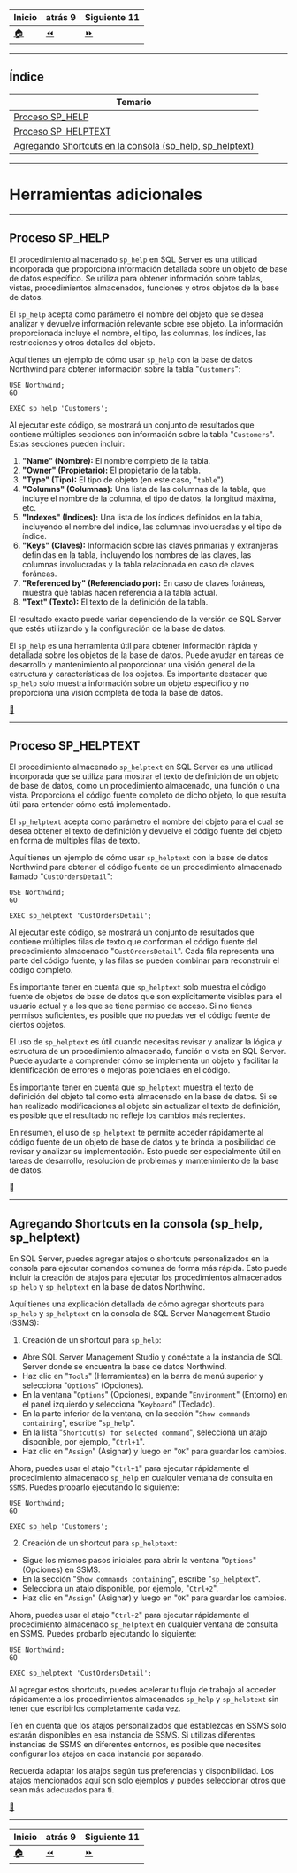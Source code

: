 | **Inicio**            | **atrás 9**                                       | **Siguiente 11**             |
| --------------------- | ------------------------------------------------- | ---------------------------- |
| [🏠](../../README.md) | [⏪](./9.Operadores_Aritmeticos_y_Comparacion.md) | [⏩](./11.Sentencias_SQL.md) |

---

## **Índice**

| Temario                                                                                                            |
| ------------------------------------------------------------------------------------------------------------------ |
| [Proceso SP_HELP](#proceso-sp_help)                                                                                |
| [Proceso SP_HELPTEXT](#proceso-sp_helptext)                                                                        |
| [Agregando Shortcuts en la consola (sp_help, sp_helptext)](#agregando-shortcuts-en-la-consola-sp_help-sp_helptext) |

---

# **Herramientas adicionales**

---

## **Proceso SP_HELP**

El procedimiento almacenado `sp_help` en SQL Server es una utilidad incorporada que proporciona información detallada sobre un objeto de base de datos específico. Se utiliza para obtener información sobre tablas, vistas, procedimientos almacenados, funciones y otros objetos de la base de datos.

El `sp_help` acepta como parámetro el nombre del objeto que se desea analizar y devuelve información relevante sobre ese objeto. La información proporcionada incluye el nombre, el tipo, las columnas, los índices, las restricciones y otros detalles del objeto.

Aquí tienes un ejemplo de cómo usar `sp_help` con la base de datos Northwind para obtener información sobre la tabla "`Customers`":

```
USE Northwind;
GO

EXEC sp_help 'Customers';
```

Al ejecutar este código, se mostrará un conjunto de resultados que contiene múltiples secciones con información sobre la tabla "`Customers`". Estas secciones pueden incluir:

1. **"Name" (Nombre):** El nombre completo de la tabla.
2. **"Owner" (Propietario):** El propietario de la tabla.
3. **"Type" (Tipo):** El tipo de objeto (en este caso, "`table`").
4. **"Columns" (Columnas):** Una lista de las columnas de la tabla, que incluye el nombre de la columna, el tipo de datos, la longitud máxima, etc.
5. **"Indexes" (Índices):** Una lista de los índices definidos en la tabla, incluyendo el nombre del índice, las columnas involucradas y el tipo de índice.
6. **"Keys" (Claves):** Información sobre las claves primarias y extranjeras definidas en la tabla, incluyendo los nombres de las claves, las columnas involucradas y la tabla relacionada en caso de claves foráneas.
7. **"Referenced by" (Referenciado por):** En caso de claves foráneas, muestra qué tablas hacen referencia a la tabla actual.
8. **"Text" (Texto):** El texto de la definición de la tabla.

El resultado exacto puede variar dependiendo de la versión de SQL Server que estés utilizando y la configuración de la base de datos.

El `sp_help` es una herramienta útil para obtener información rápida y detallada sobre los objetos de la base de datos. Puede ayudar en tareas de desarrollo y mantenimiento al proporcionar una visión general de la estructura y características de los objetos. Es importante destacar que `sp_help` solo muestra información sobre un objeto específico y no proporciona una visión completa de toda la base de datos.

[🔼](#índice)

---

## **Proceso SP_HELPTEXT**

El procedimiento almacenado `sp_helptext` en SQL Server es una utilidad incorporada que se utiliza para mostrar el texto de definición de un objeto de base de datos, como un procedimiento almacenado, una función o una vista. Proporciona el código fuente completo de dicho objeto, lo que resulta útil para entender cómo está implementado.

El `sp_helptext` acepta como parámetro el nombre del objeto para el cual se desea obtener el texto de definición y devuelve el código fuente del objeto en forma de múltiples filas de texto.

Aquí tienes un ejemplo de cómo usar `sp_helptext` con la base de datos Northwind para obtener el código fuente de un procedimiento almacenado llamado "`CustOrdersDetail`":

```
USE Northwind;
GO

EXEC sp_helptext 'CustOrdersDetail';
```

Al ejecutar este código, se mostrará un conjunto de resultados que contiene múltiples filas de texto que conforman el código fuente del procedimiento almacenado "`CustOrdersDetail`". Cada fila representa una parte del código fuente, y las filas se pueden combinar para reconstruir el código completo.

Es importante tener en cuenta que `sp_helptext` solo muestra el código fuente de objetos de base de datos que son explícitamente visibles para el usuario actual y a los que se tiene permiso de acceso. Si no tienes permisos suficientes, es posible que no puedas ver el código fuente de ciertos objetos.

El uso de `sp_helptext` es útil cuando necesitas revisar y analizar la lógica y estructura de un procedimiento almacenado, función o vista en SQL Server. Puede ayudarte a comprender cómo se implementa un objeto y facilitar la identificación de errores o mejoras potenciales en el código.

Es importante tener en cuenta que `sp_helptext` muestra el texto de definición del objeto tal como está almacenado en la base de datos. Si se han realizado modificaciones al objeto sin actualizar el texto de definición, es posible que el resultado no refleje los cambios más recientes.

En resumen, el uso de `sp_helptext` te permite acceder rápidamente al código fuente de un objeto de base de datos y te brinda la posibilidad de revisar y analizar su implementación. Esto puede ser especialmente útil en tareas de desarrollo, resolución de problemas y mantenimiento de la base de datos.

[🔼](#índice)

---

## **Agregando Shortcuts en la consola (sp_help, sp_helptext)**

En SQL Server, puedes agregar atajos o shortcuts personalizados en la consola para ejecutar comandos comunes de forma más rápida. Esto puede incluir la creación de atajos para ejecutar los procedimientos almacenados `sp_help` y `sp_helptext` en la base de datos Northwind.

Aquí tienes una explicación detallada de cómo agregar shortcuts para `sp_help` y `sp_helptext` en la consola de SQL Server Management Studio (SSMS):

1. Creación de un shortcut para `sp_help`:

- Abre SQL Server Management Studio y conéctate a la instancia de SQL Server donde se encuentra la base de datos Northwind.
- Haz clic en "`Tools`" (Herramientas) en la barra de menú superior y selecciona "`Options`" (Opciones).
- En la ventana "`Options`" (Opciones), expande "`Environment`" (Entorno) en el panel izquierdo y selecciona "`Keyboard`" (Teclado).
- En la parte inferior de la ventana, en la sección "`Show commands containing`", escribe "`sp_help`".
- En la lista "`Shortcut(s) for selected command`", selecciona un atajo disponible, por ejemplo, "`Ctrl+1`".
- Haz clic en "`Assign`" (Asignar) y luego en "`OK`" para guardar los cambios.

Ahora, puedes usar el atajo "`Ctrl+1`" para ejecutar rápidamente el procedimiento almacenado `sp_help` en cualquier ventana de consulta en `SSMS`. Puedes probarlo ejecutando lo siguiente:

```
USE Northwind;
GO

EXEC sp_help 'Customers';
```

2. Creación de un shortcut para `sp_helptext`:

- Sigue los mismos pasos iniciales para abrir la ventana "`Options`" (Opciones) en SSMS.
- En la sección "`Show commands containing`", escribe "`sp_helptext`".
- Selecciona un atajo disponible, por ejemplo, "`Ctrl+2`".
- Haz clic en "`Assign`" (Asignar) y luego en "`OK`" para guardar los cambios.

Ahora, puedes usar el atajo "`Ctrl+2`" para ejecutar rápidamente el procedimiento almacenado `sp_helptext` en cualquier ventana de consulta en SSMS. Puedes probarlo ejecutando lo siguiente:

```
USE Northwind;
GO

EXEC sp_helptext 'CustOrdersDetail';
```

Al agregar estos shortcuts, puedes acelerar tu flujo de trabajo al acceder rápidamente a los procedimientos almacenados `sp_help` y `sp_helptext` sin tener que escribirlos completamente cada vez.

Ten en cuenta que los atajos personalizados que establezcas en SSMS solo estarán disponibles en esa instancia de SSMS. Si utilizas diferentes instancias de SSMS en diferentes entornos, es posible que necesites configurar los atajos en cada instancia por separado.

Recuerda adaptar los atajos según tus preferencias y disponibilidad. Los atajos mencionados aquí son solo ejemplos y puedes seleccionar otros que sean más adecuados para ti.

[🔼](#índice)

---

| **Inicio**            | **atrás 9**                                       | **Siguiente 11**             |
| --------------------- | ------------------------------------------------- | ---------------------------- |
| [🏠](../../README.md) | [⏪](./9.Operadores_Aritmeticos_y_Comparacion.md) | [⏩](./11.Sentencias_SQL.md) |
